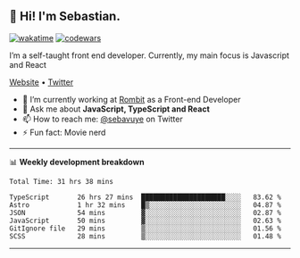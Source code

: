 ## 👋 Hi! I'm Sebastian.

[![wakatime](https://wakatime.com/badge/user/df0036c6-328a-4a39-be9b-e49417ed22a1.svg)](https://wakatime.com/@df0036c6-328a-4a39-be9b-e49417ed22a1)
[![codewars](https://www.codewars.com/users/sebavuye/badges/small)](https://www.codewars.com/users/sebavuye)

I’m a self-taught front end developer. Currently, my main focus is Javascript and React

[Website](https://sebastianvuye.be) • [Twitter](https://twitter.com/sebavuye)

- 🔭 I’m currently working at [Rombit](https://rombit.com/) as a Front-end Developer
- 💬 Ask me about **JavaScript, TypeScript and React**
- 📫 How to reach me: [@sebavuye](https://twitter.com/sebavuye) on Twitter
- ⚡ Fun fact: Movie nerd

-------

📊 **Weekly development breakdown**

<!--START_SECTION:waka-->

```text
Total Time: 31 hrs 38 mins

TypeScript       26 hrs 27 mins  █████████████████████░░░░   83.62 %
Astro            1 hr 32 mins    █▒░░░░░░░░░░░░░░░░░░░░░░░   04.87 %
JSON             54 mins         ▓░░░░░░░░░░░░░░░░░░░░░░░░   02.87 %
JavaScript       50 mins         ▓░░░░░░░░░░░░░░░░░░░░░░░░   02.63 %
GitIgnore file   29 mins         ▒░░░░░░░░░░░░░░░░░░░░░░░░   01.56 %
SCSS             28 mins         ▒░░░░░░░░░░░░░░░░░░░░░░░░   01.48 %
```

<!--END_SECTION:waka-->
-------
